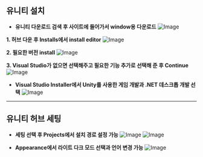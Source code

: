 ## 유니티 설치
* **유니티 다운로드 검색 후 사이트에 들어가서 window용 다운로드**
![Image](https://github.com/user-attachments/assets/70a046de-a3fe-4042-9318-6c683878ce38)

**1. 허브 다운 후 Installs에서 install editor**
![Image](https://github.com/user-attachments/assets/f8af78f7-0485-4961-ab4a-dc3c9c81ec18)

**2. 필요한 버전 install**
![Image](https://github.com/user-attachments/assets/1b3243df-e3ee-45bb-84cf-706c330ad046)
  
**3. Visual Studio가 없으면 선택해주고 필요한 기능 추가로 선택해 준 후 Continue**
![Image](https://github.com/user-attachments/assets/1e1df869-ec44-4d5f-9f39-280b79bb995e)

* **Visual Studio Installer에서 Unity를 사용한 게임 개발과 .NET 데스크톱 개발 선택**
![Image](https://github.com/user-attachments/assets/1f4c91d4-8b88-4668-b9f6-2b4ff4bda38a)

***

## 유니티 허브 세팅
* **세팅 선택 후 Projects에서 설치 경로 설정 가능**
![Image](https://github.com/user-attachments/assets/8a951095-64fb-481f-8d5a-420c2250ac9a)
![Image](https://github.com/user-attachments/assets/44ffcee9-7b77-4cde-9e6e-f59722980bbe)

* **Appearance에서 라이트 다크 모드 선택과 언어 변경 가능**
![Image](https://github.com/user-attachments/assets/31d3932e-aab2-4a65-a41d-ce1564a1519b)
